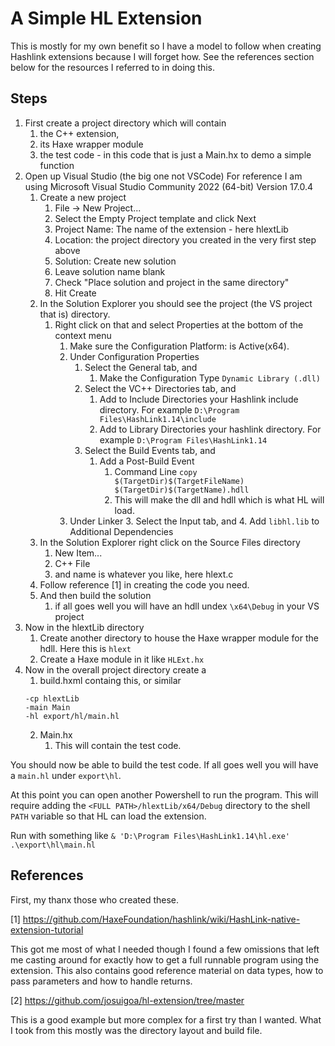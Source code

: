 # A Simple HL Extension

This is mostly for my own benefit so I have a model to follow when creating Hashlink extensions because I will forget how.
See the references section below for the resources I referred to in doing this.

## Steps

   1. First create a project directory which will contain
      1. the C++ extension,
      2. its Haxe wrapper module
      3. the test code - in this code that is just a Main.hx to demo a simple function
   2. Open up Visual Studio (the big one not VSCode) 
        For reference I am using Microsoft Visual Studio Community 2022 (64-bit) Version 17.0.4
      1. Create a new project
         1. File -> New Project...
         2. Select the Empty Project template and click Next
         3. Project Name: The name of the extension - here hlextLib
         4. Location: the project directory you created in the very first step above
         5. Solution: Create new solution
         6. Leave solution name blank
         7. Check "Place solution and project in the same directory"
         8. Hit Create
      2. In the Solution Explorer you should see the project (the VS project that is) directory.
         1. Right click on that and select Properties at the bottom of the context menu
            1. Make sure the Configuration Platform: is Active(x64).
            2. Under Configuration Properties
               1. Select the General tab, and
                  1. Make the Configuration Type `Dynamic Library (.dll)`
               2. Select the VC++ Directories tab, and
                  1. Add to Include Directories your Hashlink include directory. For example `D:\Program Files\HashLink1.14\include`
                  2. Add to Library Directories your hashlink directory. For example `D:\Program Files\HashLink1.14`
               4. Select the Build Events tab, and
                  1. Add a Post-Build Event
                     1. Command Line `copy $(TargetDir)$(TargetFileName)  $(TargetDir)$(TargetName).hdll `
                     2. This will make the dll and hdll which is what HL will load.
            3. Under Linker
               3. Select the Input tab, and
               4. Add `libhl.lib` to Additional Dependencies
      3. In the Solution Explorer right click on the Source Files directory
         1. New Item...
         2. C++ File
         3. and name is whatever you like, here hlext.c
      4. Follow reference [1] in creating the code you need.
      5. And then build the solution
         1. if all goes well you will have an hdll undex `\x64\Debug` in your VS project
   3. Now in the hlextLib directory
      1. Create another directory to house the Haxe wrapper module for the hdll. Here this is `hlext`
      2. Create a Haxe module in it like `HLExt.hx`
   4. Now in the overall project directory create a
      1. build.hxml containg this, or similar
        ```
        -cp hlextLib
        -main Main
        -hl export/hl/main.hl
        ```
      2. Main.hx
         1. This will contain the test code.
   
You should now be able to build the test code. If all goes well you will have a `main.hl`  under `export\hl`.

At this point you can open another Powershell to run the program. This will require adding the `<FULL PATH>/hlextLib/x64/Debug` directory to the shell `PATH` variable so that HL can load the extension.

Run with something like `& 'D:\Program Files\HashLink1.14\hl.exe' .\export\hl\main.hl`


## References

First, my thanx those who created these.

[1] https://github.com/HaxeFoundation/hashlink/wiki/HashLink-native-extension-tutorial

   This got me most of what I needed though I found a few omissions that left me casting around for exactly how to get a full runnable program using the extension. This also contains good reference material on data types, how to pass parameters and how to handle returns.

[2] https://github.com/josuigoa/hl-extension/tree/master

   This is a good example but more complex for a first try than I wanted. What I took from this mostly was the directory layout and build file.